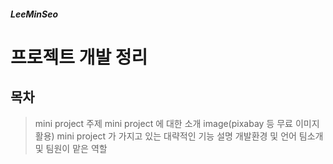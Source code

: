##### LeeMinSeo
프로젝트 개발 정리
=============
목차
-------------
>mini project 주제
>mini project 에 대한 소개
>image(pixabay 등 무료 이미지 활용)
>mini project 가 가지고 있는 대략적인 기능 설명
>개발환경 및 언어
>팀소개 및 팀원이 맡은 역할
